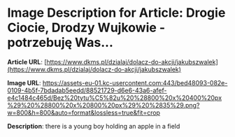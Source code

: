 # Image Description for Article: Drogie Ciocie, Drodzy Wujkowie - potrzebuję Was...
**Article URL**: [https://www.dkms.pl/dzialaj/dolacz-do-akcji/jakubszwalek](https://www.dkms.pl/dzialaj/dolacz-do-akcji/jakubszwalek)

**Image URL**: https://assets-eu-01.kc-usercontent.com:443/bed48093-082e-0109-4b5f-7bdadab5eedd/88521729-d6e6-43a6-afef-e4c1484c465d/Bez%20tytu%C5%82u%20%28800%20x%20400%20px%29%20%28800%20x%20800%20px%29%20%2835%29.png?w=800&h=800&auto=format&lossless=true&fit=crop

**Description**: there is a young boy holding an apple in a field
